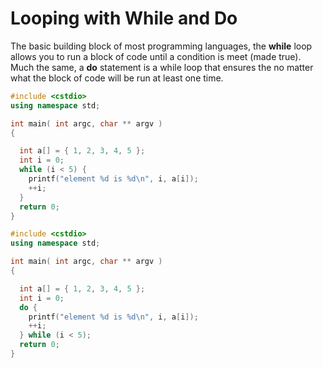 # Looping with While and Do

The basic building block of most programming languages, the **while** loop allows you to run a block of code until a condition is meet (made true). Much the same, a **do** statement is a while loop that ensures the no matter what the block of code will be run at least one time.

```c++
#include <cstdio>
using namespace std;

int main( int argc, char ** argv )
{

  int a[] = { 1, 2, 3, 4, 5 };
  int i = 0;
  while (i < 5) {
    printf("element %d is %d\n", i, a[i]);
    ++i;
  }
  return 0;
}
```

```c++
#include <cstdio>
using namespace std;

int main( int argc, char ** argv )
{

  int a[] = { 1, 2, 3, 4, 5 };
  int i = 0;
  do {
    printf("element %d is %d\n", i, a[i]);
    ++i;
  } while (i < 5);
  return 0;
}
```
